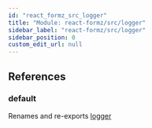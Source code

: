 ```yaml
---
id: "react_formz_src_logger"
title: "Module: react-formz/src/logger"
sidebar_label: "react-formz/src/logger"
sidebar_position: 0
custom_edit_url: null
---
```


## References

### default

Renames and re-exports [logger](react_formz_src_logger_logger.md#logger)
